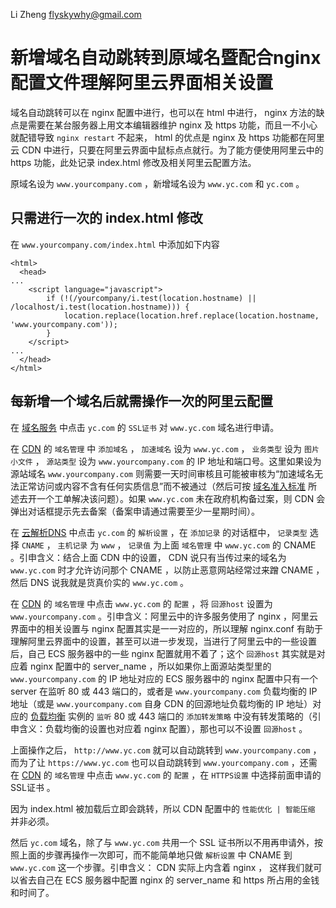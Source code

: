 Li Zheng flyskywhy@gmail.com

# 新增域名自动跳转到原域名暨配合nginx配置文件理解阿里云界面相关设置
域名自动跳转可以在 nginx 配置中进行，也可以在 html 中进行， nginx 方法的缺点是需要在某台服务器上用文本编辑器维护 nginx 及 https 功能，而且一不小心就配错导致 `nginx restart` 不起来， html 的优点是 nginx 及 https 功能都在阿里云 CDN 中进行，只要在阿里云界面中鼠标点点就行。为了能方便使用阿里云中的 https 功能，此处记录 index.html 修改及相关阿里云配置方法。

原域名设为 `www.yourcompany.com` ，新增域名设为 `www.yc.com` 和 `yc.com` 。

## 只需进行一次的 index.html 修改
在 `www.yourcompany.com/index.html` 中添加如下内容
```
<html>
  <head>
...
    <script language="javascript">
        if (!(/yourcompany/i.test(location.hostname) || /localhost/i.test(location.hostname))) {
            location.replace(location.href.replace(location.hostname, 'www.yourcompany.com'));
        }
    </script>
...
  </head>
</html>
```

## 每新增一个域名后就需操作一次的阿里云配置
在 [域名服务](https://dc.console.aliyun.com) 中点击 `yc.com` 的 `SSL证书` 对 `www.yc.com` 域名进行申请。

在 [CDN](https://cdn.console.aliyun.com) 的 `域名管理` 中 `添加域名` ， `加速域名` 设为 `www.yc.com` ， `业务类型` 设为 `图片小文件` ， `源站类型` 设为 `www.yourcompany.com` 的 IP 地址和端口号。这里如果设为源站域名 `www.yourcompany.com` 则需要一天时间审核且可能被审核为“加速域名无法正常访问或内容不含有任何实质信息”而不被通过（然后可按 [域名准入标准](https://help.aliyun.com/document_detail/27114.html) 所述去开一个工单解决该问题）。如果 `www.yc.com` 未在政府机构备过案，则 CDN 会弹出对话框提示先去备案（备案申请通过需要至少一星期时间）。

在 [云解析DNS](https://dns.console.aliyun.com) 中点击 `yc.com` 的 `解析设置` ，在 `添加记录` 的对话框中， `记录类型` 选择 `CNAME` ， `主机记录` 为 `www` ， `记录值` 为上面 `域名管理` 中 `www.yc.com` 的 CNAME 。引申含义：结合上面 CDN 中的设置， CDN 说只有当传过来的域名为 `www.yc.com` 时才允许访问那个 CNAME ，以防止恶意网站经常过来蹭 CNAME ，然后 DNS 说我就是货真价实的 `www.yc.com` 。

在 [CDN](https://cdn.console.aliyun.com) 的 `域名管理` 中点击 `www.yc.com` 的 `配置` ，将 `回源host` 设置为 `www.yourcompany.com` 。引申含义：阿里云中的许多服务使用了 nginx ，阿里云界面中的相关设置与 nginx 配置其实是一一对应的，所以理解 nginx.conf 有助于理解阿里云界面中的设置，甚至可以进一步发现，当进行了阿里云中的一些设置后，自己 ECS 服务器中的一些 nginx 配置就用不着了；这个 `回源host` 其实就是对应着 nginx 配置中的 server_name ，所以如果你上面源站类型里的 `www.yourcompany.com` 的 IP 地址对应的 ECS 服务器中的 nginx 配置中只有一个 server 在监听 80 或 443 端口的，或者是 `www.yourcompany.com` 负载均衡的 IP 地址（或是 `www.yourcompany.com` 自身 CDN 的回源地址负载均衡的 IP 地址）对应的 [负载均衡](https://slb.console.aliyun.com) 实例的 `监听` 80 或 443 端口的 `添加转发策略` 中没有转发策略的（引申含义：负载均衡的设置也对应着 nginx 配置），那也可以不设置 `回源host` 。

上面操作之后， `http://www.yc.com` 就可以自动跳转到 `www.yourcompany.com` ，而为了让 `https://www.yc.com` 也可以自动跳转到 `www.yourcompany.com` ，还需在 [CDN](https://cdn.console.aliyun.com) 的 `域名管理` 中点击 `www.yc.com` 的 `配置` ，在 `HTTPS设置` 中选择前面申请的 SSL证书 。

因为 index.html 被加载后立即会跳转，所以 CDN 配置中的 `性能优化 | 智能压缩` 并非必须。

然后 `yc.com` 域名，除了与 `www.yc.com` 共用一个 SSL 证书所以不用再申请外，按照上面的步骤再操作一次即可，而不能简单地只做 `解析设置` 中 CNAME 到 `www.yc.com` 这一个步骤。引申含义： CDN 实际上内含着 nginx ， 这样我们就可以省去自己在 ECS 服务器中配置 nginx 的 server_name 和 https 所占用的金钱和时间了。
